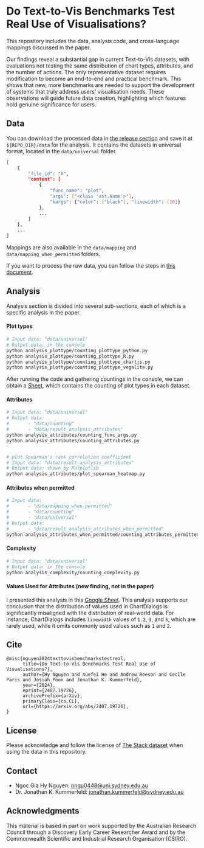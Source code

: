 # Do Text-to-Vis Benchmarks Test Real Use of Visualisations?
This repository includes the data, analysis code, and cross-language mappings discussed in the paper.

Our findings reveal a substantial gap in current Text-to-Vis datasets, with evaluations not testing the same distribution of chart types, attributes, and the number of actions. 
The only representative dataset requires modification to become an end-to-end and practical benchmark. 
This shows that new, more benchmarks are needed to support the development of systems that truly address users' visualisation needs. 
These observations will guide future data creation, highlighting which features hold genuine significance for users.


## Data
You can download the processed data in [the release section](https://github.com/giahy2507/text-to-vis-bench-assessment/releases/tag/data) and save it at `${REPO_DIR}/data` for the analysis.
It contains the datasets in universal format, located in the `data/universal` folder.
```bash
[
    {
        "file_id": "0",
        "content": [
            {
                "func_name": "plot", 
                "args": ["<class 'ast.Name'>"], 
                "kargs": {"color": ["black"], "linewidth": [10]}
            },
            ...
        ]
    },
    ...
]
```
Mappings are also available in the `data/mapping` and `data/mapping_when_permitted` folders.

If you want to process the raw data, you can follow the steps in [this document](./preprocessing_data/README.md).

## Analysis
Analysis section is divided into several sub-sections, each of which is a specific analysis in the paper.

#### Plot types
```bash
# Input data: "data/universal"
# Output data: in the console
python analysis_plottype/counting_plottype_python.py
python analysis_plottype/counting_plottype_R.py
python analysis_plottype/counting_plottype_chartjs.py
python analysis_plottype/counting_plottype_vegalite.py
```
After running the code and gathering countings in the console, we can obtain a [Sheet](https://docs.google.com/spreadsheets/d/1CcEblrSUnKP4FPWhSQZ3mLIVJbSAXP9VQFW-d4VTIyU/edit?usp=sharing), which contains the counting of plot types in each dataset.

#### Attributes
```bash
# Input data: "data/universal"
# Output data: 
#       - "data/counting"
#       - "data/result_analysis_attributes"
python analysis_attributes/counting_func_args.py
python analysis_attributes/counting_attributes.py


# plot Spearman's rank correlation coefficient
# Input data: "data/result_analysis_attributes"
# Output data: shown by Matplotlib
python analysis_attributes/plot_spearman_heatmap.py
```
#### Attributes when permitted
```bash
# Input data: 
#       - "data/mapping_when_permitted"
#       - "data/counting"
#       - "data/universal"
# Output data: 
#       - "data/result_analysis_attributes_when_permitted"
python analysis_attributes_when_permitted/counting_attributes_permitted.py
```

#### Complexity
```bash
# Input data: "data/universal"
# Output data: in the console
python analysis_complexity/counting_complexity.py
```

#### Values Used for Attributes (new finding, not in the paper)
I presented this analysis in this [Google Sheet](https://docs.google.com/spreadsheets/d/1dduAB5f9UiKpQ4esiVHkdmPNi63LfeY7Pbq2KzirbsM/edit?usp=sharing).
This analysis supports our conclusion that the distribution of values used in ChartDialogs is significantly misaligned with the distribution of real-world data. For instance, ChartDialogs includes `linewidth` values of `1.2`, `3`, and `5`, which are rarely used, while it omits commonly used values such as `1` and `2`.

## Cite
```
@misc{nguyen2024texttovisbenchmarkstestreal,
      title={Do Text-to-Vis Benchmarks Test Real Use of Visualisations?}, 
      author={Hy Nguyen and Xuefei He and Andrew Reeson and Cecile Paris and Josiah Poon and Jonathan K. Kummerfeld},
      year={2024},
      eprint={2407.19726},
      archivePrefix={arXiv},
      primaryClass={cs.CL},
      url={https://arxiv.org/abs/2407.19726}, 
}
```

## License
Please acknowledge and follow the license of [The Stack dataset](https://huggingface.co/datasets/bigcode/the-stack-dedup#terms-of-use-for-the-stack) when using the data in this repository.

## Contact
- Ngoc Gia Hy Nguyen: nngu0448@uni.sydney.edu.au
- Dr. Jonathan K. Kummerfeld: jonathan.kummerfeld@sydney.edu.au

## Acknowledgments
This material is based in part on work supported by the Australian Research Council through a Discovery Early Career Researcher Award and by the Commonwealth Scientific and Industrial Research Organisation (CSIRO).
